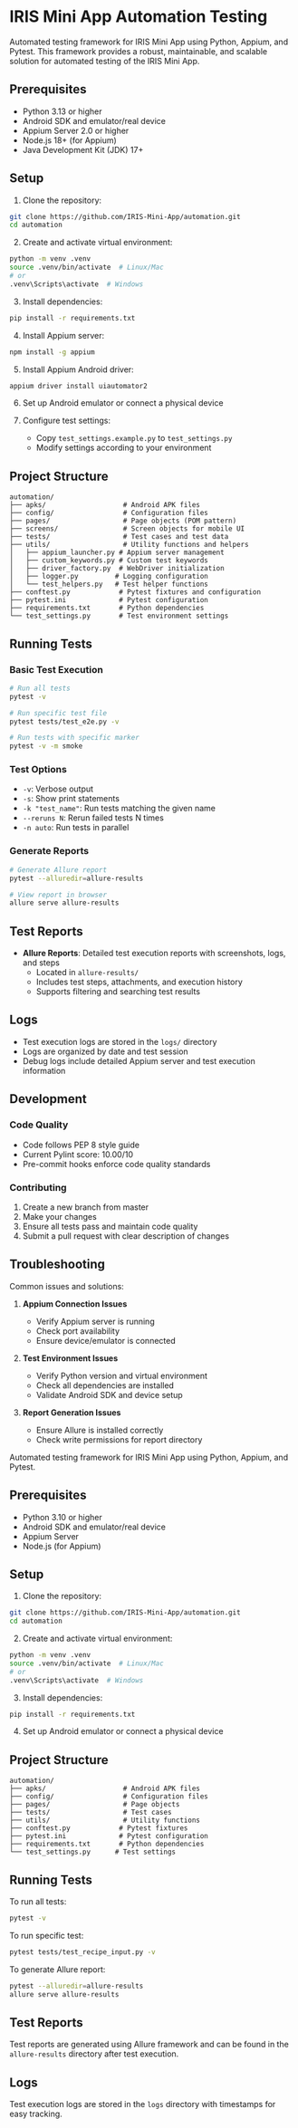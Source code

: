 # IRIS Mini App Automation Testing

Automated testing framework for IRIS Mini App using Python, Appium, and Pytest. This framework provides a robust, maintainable, and scalable solution for automated testing of the IRIS Mini App.

## Prerequisites

- Python 3.13 or higher
- Android SDK and emulator/real device
- Appium Server 2.0 or higher
- Node.js 18+ (for Appium)
- Java Development Kit (JDK) 17+

## Setup

1. Clone the repository:
```bash
git clone https://github.com/IRIS-Mini-App/automation.git
cd automation
```

2. Create and activate virtual environment:
```bash
python -m venv .venv
source .venv/bin/activate  # Linux/Mac
# or
.venv\Scripts\activate  # Windows
```

3. Install dependencies:
```bash
pip install -r requirements.txt
```

4. Install Appium server:
```bash
npm install -g appium
```

5. Install Appium Android driver:
```bash
appium driver install uiautomator2
```

6. Set up Android emulator or connect a physical device

7. Configure test settings:
   - Copy `test_settings.example.py` to `test_settings.py`
   - Modify settings according to your environment

## Project Structure

```
automation/
├── apks/                   # Android APK files
├── config/                 # Configuration files
├── pages/                  # Page objects (POM pattern)
├── screens/                # Screen objects for mobile UI
├── tests/                  # Test cases and test data
├── utils/                  # Utility functions and helpers
│   ├── appium_launcher.py # Appium server management
│   ├── custom_keywords.py # Custom test keywords
│   ├── driver_factory.py  # WebDriver initialization
│   ├── logger.py         # Logging configuration
│   └── test_helpers.py   # Test helper functions
├── conftest.py            # Pytest fixtures and configuration
├── pytest.ini             # Pytest configuration
├── requirements.txt       # Python dependencies
└── test_settings.py       # Test environment settings
```

## Running Tests

### Basic Test Execution
```bash
# Run all tests
pytest -v

# Run specific test file
pytest tests/test_e2e.py -v

# Run tests with specific marker
pytest -v -m smoke
```

### Test Options
- `-v`: Verbose output
- `-s`: Show print statements
- `-k "test_name"`: Run tests matching the given name
- `--reruns N`: Rerun failed tests N times
- `-n auto`: Run tests in parallel

### Generate Reports
```bash
# Generate Allure report
pytest --alluredir=allure-results

# View report in browser
allure serve allure-results
```

## Test Reports

- **Allure Reports**: Detailed test execution reports with screenshots, logs, and steps
  - Located in `allure-results/`
  - Includes test steps, attachments, and execution history
  - Supports filtering and searching test results

## Logs

- Test execution logs are stored in the `logs/` directory
- Logs are organized by date and test session
- Debug logs include detailed Appium server and test execution information

## Development

### Code Quality
- Code follows PEP 8 style guide
- Current Pylint score: 10.00/10
- Pre-commit hooks enforce code quality standards

### Contributing
1. Create a new branch from master
2. Make your changes
3. Ensure all tests pass and maintain code quality
4. Submit a pull request with clear description of changes

## Troubleshooting

Common issues and solutions:

1. **Appium Connection Issues**
   - Verify Appium server is running
   - Check port availability
   - Ensure device/emulator is connected

2. **Test Environment Issues**
   - Verify Python version and virtual environment
   - Check all dependencies are installed
   - Validate Android SDK and device setup

3. **Report Generation Issues**
   - Ensure Allure is installed correctly
   - Check write permissions for report directory

Automated testing framework for IRIS Mini App using Python, Appium, and Pytest.

## Prerequisites

- Python 3.10 or higher
- Android SDK and emulator/real device
- Appium Server
- Node.js (for Appium)

## Setup

1. Clone the repository:
```bash
git clone https://github.com/IRIS-Mini-App/automation.git
cd automation
```

2. Create and activate virtual environment:
```bash
python -m venv .venv
source .venv/bin/activate  # Linux/Mac
# or
.venv\Scripts\activate  # Windows
```

3. Install dependencies:
```bash
pip install -r requirements.txt
```

4. Set up Android emulator or connect a physical device

## Project Structure

```
automation/
├── apks/                   # Android APK files
├── config/                 # Configuration files
├── pages/                  # Page objects
├── tests/                  # Test cases
├── utils/                  # Utility functions
├── conftest.py            # Pytest fixtures
├── pytest.ini             # Pytest configuration
├── requirements.txt       # Python dependencies
└── test_settings.py      # Test settings
```

## Running Tests

To run all tests:
```bash
pytest -v
```

To run specific test:
```bash
pytest tests/test_recipe_input.py -v
```

To generate Allure report:
```bash
pytest --alluredir=allure-results
allure serve allure-results
```

## Test Reports

Test reports are generated using Allure framework and can be found in the `allure-results` directory after test execution.

## Logs

Test execution logs are stored in the `logs` directory with timestamps for easy tracking.
